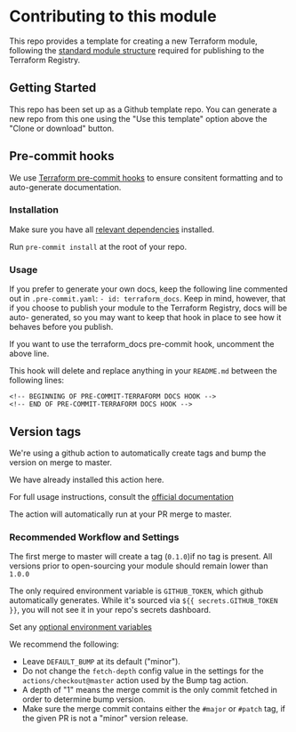 # Contributing to this module


This repo provides a template for creating a new Terraform module, following
the [standard module structure](https://www.terraform.io/docs/modules/index.html#standard-module-structure) required for publishing to the Terraform
Registry.

## Getting Started

<!-- After creating your copy of the repo, you should replace this section with any
information specific to development on your module. :)
 -->

This repo has been set up as a Github template repo. You can generate a new
repo from this one using the "Use this template" option above the "Clone or
download" button.


## Pre-commit hooks

We use [Terraform pre-commit hooks](https://github.com/antonbabenko/pre-commit-terraform)
to ensure consitent formatting and to auto-generate documentation.

### Installation
Make sure you have all [relevant dependencies](https://github.com/antonbabenko/pre-commit-terraform/blob/master/README.md#1-install-dependencies) installed.

Run `pre-commit install` at the root of your repo.

### Usage

If you prefer to generate your own docs, keep the following line commented out
in `.pre-commit.yaml`:  `- id: terraform_docs`. Keep in mind, however, that if
you choose to publish your module to the Terraform Registry, docs will be auto-
generated, so you may want to keep that hook in place to see how it behaves
before you publish.

If you want to use the terraform_docs pre-commit hook, uncomment the above line.

This hook will delete and replace anything in your `README.md` between the
following lines:

```
<!-- BEGINNING OF PRE-COMMIT-TERRAFORM DOCS HOOK -->
<!-- END OF PRE-COMMIT-TERRAFORM DOCS HOOK -->
```

## Version tags

We're using a github action to automatically create tags and bump the version
on merge to master.

We have already installed this action here.

For full usage instructions, consult the [official documentation](https://github.com/marketplace/actions/github-tag-bump#usage)

The action will automatically run at your PR merge to master.


### Recommended Workflow and Settings

The first merge to master will create a tag (`0.1.0`)if no tag is present. All
versions prior to open-sourcing your module should remain lower than `1.0.0`

The only required environment variable is `GITHUB_TOKEN`, which github
automatically generates. While it's sourced via `${{ secrets.GITHUB_TOKEN }}`,
you will not see it in your repo's secrets dashboard.

Set any [optional environment variables](https://github.com/marketplace/actions/github-tag-bump#options)

We recommend the following:
- Leave `DEFAULT_BUMP` at its default ("minor").
- Do not change the `fetch-depth` config value in the settings for the
`actions/checkout@master` action used by the Bump tag action.
- A depth of "1" means the merge commit is the only commit fetched in order to
determine bump version.
- Make sure the merge commit contains either the `#major` or `#patch` tag, if
the given PR is not a "minor" version release.
